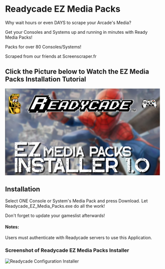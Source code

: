 # Readycade EZ Media Packs

Why wait hours or even DAYS to scrape your Arcade's Media?

Get your Consoles and Systems up and running in minutes with Ready Media Packs!

Packs for over 80 Consoles/Systems!

Scraped from our friends at Screenscraper.fr

## Click the Picture below to Watch the EZ Media Packs Installation Tutorial
[![EZ Media Packs](EZ_Media_Pack.jpg)](https://www.youtube.com/watch?v=alRtrSygBp0)

## Installation
Select ONE Console or System's Media Pack and press Download. Let Readycade_EZ_Media_Packs.exe do all the work!

Don't forget to update your gameslist afterwards!

#### Notes:
Users must authenticate with Readycade servers to use this Application.

### Screenshot of Readycade EZ Media Packs Installer
![Readycade Configuration Installer](https://github.com/readycade/readycade_media/blob/master/readycade_mediapacks.PNG)

